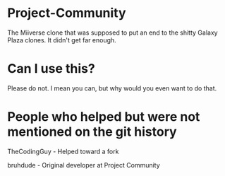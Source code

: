 # Project-Community
The Miiverse clone that was supposed to put an end to the shitty Galaxy Plaza clones. It didn't get far enough.
# Can I use this?
Please do not. I mean you can, but why would you even want to do that.
# People who helped but were not mentioned on the git history
TheCodingGuy - Helped toward a fork

bruhdude - Original developer at Project Community
